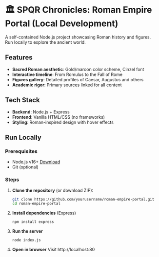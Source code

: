 # 🏛️ SPQR Chronicles: Roman Empire Portal (Local Development)

A self-contained Node.js project showcasing Roman history and figures. Run locally to explore the ancient world.


##  Features
- **Sacred Roman aesthetic**: Gold/maroon color scheme, Cinzel font
- **Interactive timeline**: From Romulus to the Fall of Rome
- **Figures gallery**: Detailed profiles of Caesar, Augustus and others
- **Academic rigor**: Primary sources linked for all content

##  Tech Stack
- **Backend**: Node.js + Express
- **Frontend**: Vanilla HTML/CSS (no frameworks)
- **Styling**: Roman-inspired design with hover effects

##  Run Locally

### Prerequisites
- Node.js v16+ [Download](https://nodejs.org/)
- Git (optional)

### Steps
1. **Clone the repository** (or download ZIP):
   ```bash
   git clone https://github.com/yourusername/roman-empire-portal.git
   cd roman-empire-portal
   ```
2. **Install dependencies** (Express)
   ```bash
   npm install express
   ```
3. **Run the server**
   ```bash
   node index.js
   ```
4. **Open in browser**
   Visit http://localhost:80
